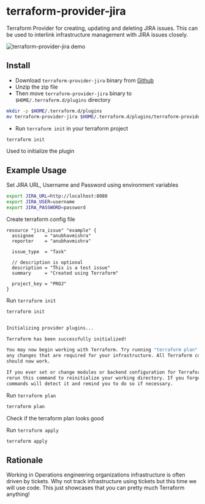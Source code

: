 # terraform-provider-jira
Terraform Provider for creating, updating and deleting JIRA issues.
This can be used to interlink infrastructure management with JIRA issues closely.

![terraform-provider-jira demo](./images/terraform-provider-jira.gif)

## Install

* Download `terraform-provider-jira` binary from [Github](https://github.com/anubhavmishra/terraform-provider-jira/releases)
* Unzip the zip file
* Then move `terraform-provider-jira` binary to `$HOME/.terraform.d/plugins` directory

```bash
mkdir -p $HOME/.terraform.d/plugins
mv terraform-provider-jira $HOME/.terraform.d/plugins/terraform-provider-jira

```

* Run `terraform init` in your terraform project

```bash
terraform init
```

Used to initialize the plugin

## Example Usage

Set JIRA URL, Username and Password using environment variables

```bash
export JIRA_URL=http://localhost:8080
export JIRA_USER=username
export JIRA_PASSWORD=password
```

Create terraform config file

```hcl
resource "jira_issue" "example" {
  assignee    = "anubhavmishra"
  reporter    = "anubhavmishra"

  issue_type  = "Task"

  // description is optional  
  description = "This is a test issue"
  summary     = "Created using Terraform"

  project_key = "PROJ"
}
```

Run `terraform init`

```bash
terraform init
```

```bash

Initializing provider plugins...

Terraform has been successfully initialized!

You may now begin working with Terraform. Try running "terraform plan" to see
any changes that are required for your infrastructure. All Terraform commands
should now work.

If you ever set or change modules or backend configuration for Terraform,
rerun this command to reinitialize your working directory. If you forget, other
commands will detect it and remind you to do so if necessary.
```

Run `terraform plan`

```bash
terraform plan
```

Check if the terraform plan looks good

Run `terraform apply`

```bash
terraform apply
```

## Rationale
Working in Operations engineering organizations infrastructure is often driven by tickets. Why not track infrastructure using tickets but this time we will use code.
This just showcases that you can pretty much Terraform anything!



